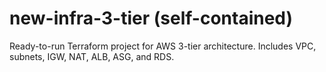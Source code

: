 # new-infra-3-tier (self-contained)

Ready-to-run Terraform project for AWS 3-tier architecture. Includes VPC, subnets, IGW, NAT, ALB, ASG, and RDS.
